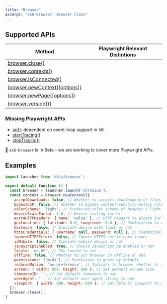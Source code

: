 ```yaml
---
title: "Browser"
excerpt: "xk6-browser: Browser Class"
---
```


<BrowserCompatibility/>

## Supported APIs

| Method | Playwright Relevant Distintions |
| - |  - |
| <a href="https://playwright.dev/docs/api/class-browser#browser-close" target="_blank" >browser.close()</a> |   |
| <a href="https://playwright.dev/docs/api/class-browser#browser-contexts" target="_blank" >browser.contexts()</a> |   |
| <a href="https://playwright.dev/docs/api/class-browser#browser-is-connected" target="_blank" >browser.isConnected()</a> |   |
| <a href="https://playwright.dev/docs/api/class-browser#browser-new-context" target="_blank" >browser.newContext([options])</a> |   |
| <a href="https://playwright.dev/docs/api/class-browser#browser-new-page" target="_blank" >browser.newPage([options])</a> |   |
| <a href="https://playwright.dev/docs/api/class-browser#browser-version" target="_blank" >browser.version()]</a> |   |

### Missing Playwright APIs

- [on()](https://playwright.dev/docs/api/class-browsertype/#browser-type-connect): dependent on event-loop support in k6.
- [startTracing()](https://playwright.dev/docs/api/class-browser#browser-start-tracing)
- [stopTracing()](https://playwright.dev/docs/api/class-browser#browser-stop-tracing)

🚧 `xk6-browser` is in Beta - we are working to cover more Playwright APIs.

## Examples

```javascript
import launcher from 'k6/x/browser';

export default function () {
  const browser = launcher.launch('chromium');
  const context = browser.newContext({
    acceptDownloads: false, // Whether to accepts downloading of files by defaul
    bypassCSP: false, // Whether to bypass content-security-policy rules
    colorScheme: 'light', // Preferred color scheme of browser ('light', 'dark' or 'no-preference')
    deviceScaleFactor: 1.0, // Device scaling factor
    extraHTTPHeaders: { name: 'value' }, // HTTP headers to always include in HTTP requests
    geolocation: { latitude: 0.0, longitude: 0.0 }, // Geolocation to use
    hasTouch: false, // Simulate device with touch or not
    httpCredentials: { username: null, password: null }, // Credentials to use if encountering HTTP authentication
    ignoreHTTPSErrors: false, // Ignore HTTPS certificate issues
    isMobile: false, // Simulate mobile device or not
    javaScriptEnabled: true, // Should JavaScript be enabled or not
    locale: 'en-US', // The locale to set
    offline: false, // Whether to put browser in offline or not
    permissions: ['midi'], // Permisions to grant by default
    reducedMotion: 'no-preference', // Indicate to browser whether it should try to reduce motion/animations
    screen: { width: 800, height: 600 }, // Set default screen size
    timezoneID: '', // Set default timezone to use
    userAgent: '', // Set default user-agent string to use
    viewport: { width: 800, height: 600 }, // Set default viewport to use
  });
  browser.close();
}
```

<BrowserClassList/>